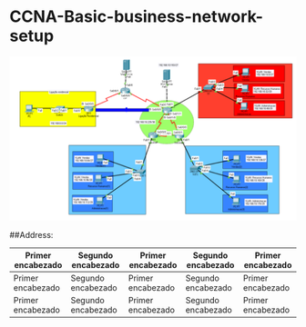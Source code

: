 # CCNA-Basic-business-network-setup
![github-small](https://raw.githubusercontent.com/GFrancV/CCNA-Basic-business-network-setup/main/images/topology.PNG)

##Address:

| Primer encabezado | Segundo encabezado | Primer encabezado | Segundo encabezado | Primer encabezado |
| ------------- | ------------- | ------------- | ------------- | ------------- |
| Primer encabezado | Segundo encabezado | Primer encabezado | Segundo encabezado | Primer encabezado |
| Primer encabezado | Segundo encabezado | Primer encabezado | Segundo encabezado | Primer encabezado |
